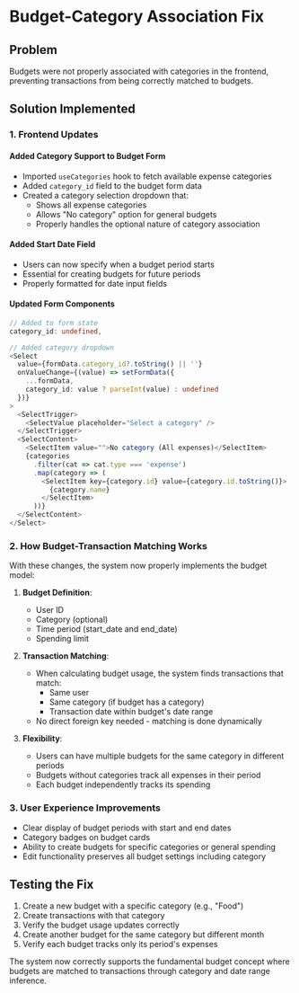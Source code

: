 # Budget-Category Association Fix

## Problem
Budgets were not properly associated with categories in the frontend, preventing transactions from being correctly matched to budgets.

## Solution Implemented

### 1. Frontend Updates

#### Added Category Support to Budget Form
- Imported `useCategories` hook to fetch available expense categories
- Added `category_id` field to the budget form data
- Created a category selection dropdown that:
  - Shows all expense categories
  - Allows "No category" option for general budgets
  - Properly handles the optional nature of category association

#### Added Start Date Field
- Users can now specify when a budget period starts
- Essential for creating budgets for future periods
- Properly formatted for date input fields

#### Updated Form Components
```typescript
// Added to form state
category_id: undefined,

// Added category dropdown
<Select 
  value={formData.category_id?.toString() || ''} 
  onValueChange={(value) => setFormData({ 
    ...formData, 
    category_id: value ? parseInt(value) : undefined 
  })}
>
  <SelectTrigger>
    <SelectValue placeholder="Select a category" />
  </SelectTrigger>
  <SelectContent>
    <SelectItem value="">No category (All expenses)</SelectItem>
    {categories
      .filter(cat => cat.type === 'expense')
      .map(category => (
        <SelectItem key={category.id} value={category.id.toString()}>
          {category.name}
        </SelectItem>
      ))}
  </SelectContent>
</Select>
```

### 2. How Budget-Transaction Matching Works

With these changes, the system now properly implements the budget model:

1. **Budget Definition**:
   - User ID
   - Category (optional)
   - Time period (start_date and end_date)
   - Spending limit

2. **Transaction Matching**:
   - When calculating budget usage, the system finds transactions that match:
     - Same user
     - Same category (if budget has a category)
     - Transaction date within budget's date range
   - No direct foreign key needed - matching is done dynamically

3. **Flexibility**:
   - Users can have multiple budgets for the same category in different periods
   - Budgets without categories track all expenses in their period
   - Each budget independently tracks its spending

### 3. User Experience Improvements

- Clear display of budget periods with start and end dates
- Category badges on budget cards
- Ability to create budgets for specific categories or general spending
- Edit functionality preserves all budget settings including category

## Testing the Fix

1. Create a new budget with a specific category (e.g., "Food")
2. Create transactions with that category
3. Verify the budget usage updates correctly
4. Create another budget for the same category but different month
5. Verify each budget tracks only its period's expenses

The system now correctly supports the fundamental budget concept where budgets are matched to transactions through category and date range inference.